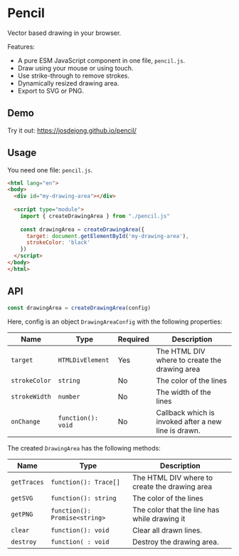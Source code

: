 # Pencil

Vector based drawing in your browser.

Features:

- A pure ESM JavaScript component in one file, `pencil.js`.
- Draw using your mouse or using touch.
- Use strike-through to remove strokes.
- Dynamically resized drawing area.
- Export to SVG or PNG.

## Demo

Try it out: https://josdejong.github.io/pencil/

## Usage

You need one file: `pencil.js`.

```html
<html lang="en">
<body>
  <div id="my-drawing-area"></div>
  
  <script type="module">
    import { createDrawingArea } from "./pencil.js"
  
    const drawingArea = createDrawingArea({ 
      target: document.getElementById('my-drawing-area'),
      strokeColor: 'black'
    })
  </script>
</body>
</html>
```

## API

```js
const drawingArea = createDrawingArea(config)
```

Here, config is an object `DrawingAreaConfig` with the following properties:

| Name          | Type               | Required | Description                                          |
|---------------|--------------------|----------|------------------------------------------------------|
| `target`      | `HTMLDivElement`   | Yes      | The HTML DIV where to create the drawing area        |
| `strokeColor` | `string`           | No       | The color of the lines                               |
| `strokeWidth` | `number`           | No       | The width of the lines                               |
| `onChange`    | `function(): void` | No       | Callback which is invoked after a new line is drawn. |

The created `DrawingArea` has the following methods:

| Name        | Type                          | Description                                   |
|-------------|-------------------------------|-----------------------------------------------|
| `getTraces` | `function(): Trace[]`         | The HTML DIV where to create the drawing area |
| `getSVG`    | `function(): string`          | The color of the lines                        |
| `getPNG`    | `function(): Promise<string>` | The color that the line has while drawing it  |
| `clear`     | `function(): void`            | Clear all drawn lines.                        |
| `destroy`   | `function( : void`            | Destroy the drawing area.                     |
